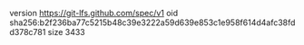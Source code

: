 version https://git-lfs.github.com/spec/v1
oid sha256:b2f236ba77c5215b48c39e3222a59d639e853c1e958f614d4afc38fdd378c781
size 3433

